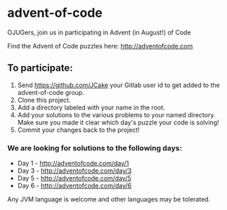 # advent-of-code
OJUGers, join us in participating in Advent (in August!) of Code

Find the Advent of Code puzzles here:  http://adventofcode.com

## To participate:
1. Send https://github.com/JCake your Gitlab user id to get added to the advent-of-code group.
1. Clone this project.
1. Add a directory labeled with your name in the root.
1. Add your solutions to the various problems to your named directory.  Make sure you made it clear which day's puzzle your code is solving!
1. Commit your changes back to the project!

### We are looking for solutions to the following days:
* Day 1 - http://adventofcode.com/day/1
* Day 3 - http://adventofcode.com/day/3
* Day 5 - http://adventofcode.com/day/5
* Day 6 - http://adventofcode.com/day/6

Any JVM language is welcome and other languages may be tolerated.
